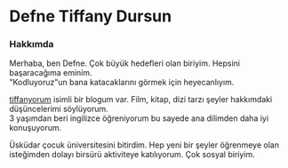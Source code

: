 <!DOCTYPE html>
<html lang="en" dir="ltr">
  <head>
    <meta charset="utf-8">
    <title>Defne Dursun</title>
  </head>
  <body>
    <h1>Defne Tiffany Dursun</h1>
    <h3>Hakkımda</h3>
    <p>Merhaba, ben Defne. Çok büyük hedefleri olan biriyim. Hepsini başaracağıma eminim. 
        <br>"Kodluyoruz"un bana katacaklarını görmek için heyecanlıyım.</p>
    <p><a href="https://tiffanyorum.blogspot.com/" target="_blank" >tiffanyorum</a> isimli bir blogum var. 
    Film, kitap, dizi tarzı şeyler hakkımdaki düşüncelerimi söylüyorum. <br>
    3 yaşımdan beri ingilizce öğreniyorum bu sayede ana dilimden daha iyi konuşuyorum.</p>
    <p>Üsküdar çocuk üniversitesini bitirdim. Hep yeni bir şeyler öğrenmeye olan <br> 
      isteğimden dolayı birsürü aktiviteye katılıyorum. Çok sosyal biriyim.
    </p>
  </body>
</html>
